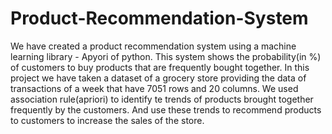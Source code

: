# Product-Recommendation-System
We have created a product recommendation system using a machine learning library - Apyori of python.
This system shows the probability(in %) of customers to buy products that are frequently bought together.
In this project we have taken a dataset of a grocery store providing the data of transactions of a week that have 7051 rows and 20 columns.
We used association rule(apriori) to identify te trends of products brought together frequently by the customers. And use these trends to recommend products to customers to increase the sales of the store.

